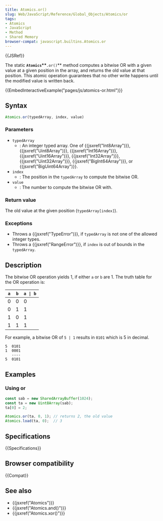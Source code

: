 ```yaml
---
title: Atomics.or()
slug: Web/JavaScript/Reference/Global_Objects/Atomics/or
tags:
- Atomics
- JavaScript
- Method
- Shared Memory
browser-compat: javascript.builtins.Atomics.or
---
```

{{JSRef}}

The static **`Atomics`\*\***`.or()`\*\* method computes a bitwise OR with a
given value at a given position in the array, and returns the old value at that
position. This atomic operation guarantees that no other write happens until the
modified value is written back.

{{EmbedInteractiveExample("pages/js/atomics-or.html")}}

## Syntax

```js
Atomics.or(typedArray, index, value)
```

### Parameters

*   `typedArray`
    *   : An integer typed array. One of {{jsxref("Int8Array")}},
        {{jsxref("Uint8Array")}}, {{jsxref("Int16Array")}},
        {{jsxref("Uint16Array")}}, {{jsxref("Int32Array")}},
        {{jsxref("Uint32Array")}}, {{jsxref("BigInt64Array")}}, or
        {{jsxref("BigUint64Array")}}.
*   `index`
    *   : The position in the `typedArray` to compute the bitwise OR.
*   `value`
    *   : The number to compute the bitwise OR with.

### Return value

The old value at the given position (`typedArray[index]`).

### Exceptions

*   Throws a {{jsxref("TypeError")}}, if `typedArray` is not one of the
    allowed integer types.
*   Throws a {{jsxref("RangeError")}}, if `index` is out of bounds in the
    `typedArray`.

## Description

The bitwise OR operation yields 1, if either `a` or `b` are 1. The truth table
for the OR operation is:

| `a` | `b` | `a \| b` |
| --- | --- | -------- |
| 0   | 0   | 0        |
| 0   | 1   | 1        |
| 1   | 0   | 1        |
| 1   | 1   | 1        |

For example, a bitwise OR of `5 | 1` results in `0101` which is 5 in decimal.

```plain
5  0101
1  0001
   ----
5  0101
```

## Examples

### Using or

```js
const sab = new SharedArrayBuffer(1024);
const ta = new Uint8Array(sab);
ta[0] = 2;

Atomics.or(ta, 0, 1); // returns 2, the old value
Atomics.load(ta, 0);  // 3
```

## Specifications

{{Specifications}}

## Browser compatibility

{{Compat}}

## See also

*   {{jsxref("Atomics")}}
*   {{jsxref("Atomics.and()")}}
*   {{jsxref("Atomics.xor()")}}
